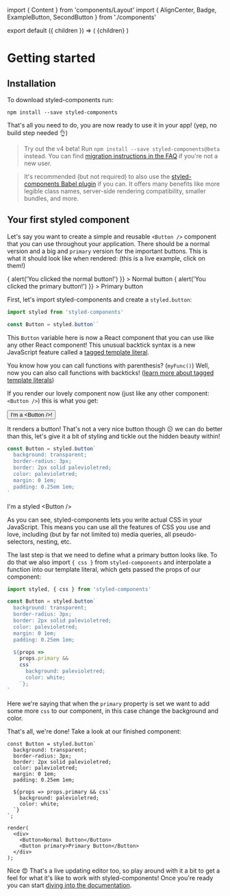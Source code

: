 import { Content } from 'components/Layout'
import { AlignCenter, Badge, ExampleButton, SecondButton } from './components'

export default ({ children }) => (
  <Content data-e2e-id="content">
    <AlignCenter>
      <a href="https://github.com/styled-components/styled-components">
        <Badge src="/proxy/stars.svg" alt="Stars on GitHub" />
      </a>
      <a href="https://www.npmjs.com/package/styled-components">
        <Badge src="/proxy/npm-v.svg" alt="Current version" />
      </a>
      <Badge src="/proxy/downloads.svg" alt="Monthly downloads" />
      <Badge src="/proxy/size.svg" alt="Gzipped size" />
      <a href="https://spectrum.chat/styled-components">
        <Badge alt="Join the community on Spectrum" src="https://withspectrum.github.io/badge/badge.svg" />
      </a>
    </AlignCenter>
    {children}
  </Content>
)

# Getting started

## Installation

To download styled-components run:

```
npm install --save styled-components
```

That's all you need to do, you are now ready to use it in your app! (yep, no build step needed 👌)

> Try out the v4 beta! Run `npm install --save styled-components@beta` instead. You can find [migration instructions in the FAQ](/docs/faqs#what-do-i-need-to-do-to-migrate-to-v4) if you're not a new user.

> It's recommended (but not required) to also use the [styled-components Babel plugin](https://github.com/styled-components/babel-plugin-styled-components) if you can. It offers many benefits like more legible class names, server-side rendering compatibility, smaller bundles, and more.

## Your first styled component

Let's say you want to create a simple and reusable `<Button />` component that you can use throughout your application. There should be a normal version and a big and `primary` version for the important buttons. This is what it should look like when rendered: (this is a live example, click on them!)

<AlignCenter>
  <ExampleButton
    onClick={() => {
      alert('You clicked the normal button!')
    }}
  >
    Normal button
  </ExampleButton>
  <ExampleButton
    primary
    onClick={() => {
      alert('You clicked the primary button!')
    }}
  >
    Primary button
  </ExampleButton>
</AlignCenter>

First, let's import styled-components and create a `styled.button`:

```jsx
import styled from 'styled-components'

const Button = styled.button``
```

This `Button` variable here is now a React component that you can use like any other React component! This unusual backtick syntax is a new JavaScript feature called a [tagged template literal](https://developer.mozilla.org/en-US/docs/Web/JavaScript/Reference/Template_literals#Tagged_templates).

You know how you can call functions with parenthesis? (`myFunc()`) Well, now you can also call functions with backticks! ([learn more about tagged template literals](/docs/advanced#tagged-template-literals))

If you render our lovely component now (just like any other component: `<Button />`) this is what you get:

<AlignCenter>
  <button>I'm a &lt;Button /&gt;!</button>
</AlignCenter>

It renders a button! That's not a very nice button though 😕 we can do better than this,
let's give it a bit of styling and tickle out the hidden beauty within!

```jsx
const Button = styled.button`
  background: transparent;
  border-radius: 3px;
  border: 2px solid palevioletred;
  color: palevioletred;
  margin: 0 1em;
  padding: 0.25em 1em;
`
```

<AlignCenter>
  <SecondButton>I'm a styled &lt;Button /&gt;</SecondButton>
</AlignCenter>

As you can see, styled-components lets you write actual CSS in your JavaScript. This means you can use all the features of CSS you use and love, including (but by far not limited to) media queries, all pseudo-selectors, nesting, etc.

The last step is that we need to define what a primary button looks like. To do that we also import `{ css }` from `styled-components` and interpolate a function into our template literal, which gets passed the props of our component:

```jsx
import styled, { css } from 'styled-components'

const Button = styled.button`
  background: transparent;
  border-radius: 3px;
  border: 2px solid palevioletred;
  color: palevioletred;
  margin: 0 1em;
  padding: 0.25em 1em;

  ${props =>
    props.primary &&
    css`
      background: palevioletred;
      color: white;
    `};
`
```

Here we're saying that when the `primary` property is set we want to add some more `css` to our component, in this case change the background and color.

That's all, we're done! Take a look at our finished component:

```react
const Button = styled.button`
  background: transparent;
  border-radius: 3px;
  border: 2px solid palevioletred;
  color: palevioletred;
  margin: 0 1em;
  padding: 0.25em 1em;

  ${props => props.primary && css`
    background: palevioletred;
    color: white;
  `}
`;

render(
  <div>
    <Button>Normal Button</Button>
    <Button primary>Primary Button</Button>
  </div>
);
```

Nice 😍 That's a live updating editor too, so play around with it a bit to get a feel for what it's like to work with styled-components! Once you're ready you can start [diving into the documentation](/docs).
